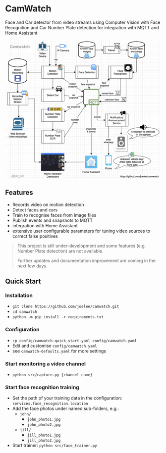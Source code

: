 # CamWatch
Face and Car detector from video streams using Computer Vision 
with Face Recognition and Car Number Plate detection for integration
with MQTT and Home Assistant


![GitHub Logo](docs/camwatch-target_arch.png)

## Features
- Records video on motion detection
- Detect faces and cars
- Train to recognise faces from image files
- Publish events and snapshots to MQTT
- integration with Home Assistant
- extensive user configurable parameters for tuning video sources to correct false positives

> This project is still under-development and some features (e.g. Number Plate detection) are not available.
> 
> Further updates and documentation improvement are coming in the next few days.
 

## Quick Start

### Installation
- `git clone https://github.com/joelee/camwatch.git`
- `cd camwatch`
- `python -m pip install -r requirements.txt`


### Configuration
- `cp config/camwatch-quick_start.yaml config/camwatch.yaml`
- Edit and customise `config/camwatch.yaml`
- see `camwatch-defaults.yaml` for more settings


### Start monitoring a video channel
- `python src/capture.py {channel_name}`


### Start face recognition training
- Set the path of your training data in the configuration: `services.face_recognition.location`
- Add the face photos under named sub-folders, e.g.:
    - `john/`
        - `john_photo1.jpg`
        - `john_photo2.jpg`
    - `jill/`
        - `jill_photo1.jpg`
        - `jill_photo2.jpg`
- Start trainer: `python src/face_trainer.py`
    


